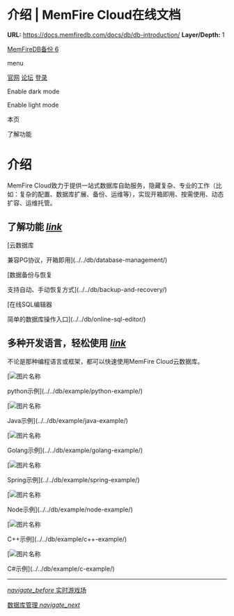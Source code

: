 # 介绍 | MemFire Cloud在线文档

**URL:** https://docs.memfiredb.com/docs/db/db-introduction/
**Layer/Depth:** 1

[MemFireDB备份 6](/)

menu

[官网](https://memfiredb.com/)
[论坛](https://community.memfiredb.com/)
[登录](https://cloud.memfiredb.com/auth/login)

Enable dark mode

Enable light mode

本页

了解功能

# 介绍

MemFire Cloud致力于提供一站式数据库自助服务，隐藏复杂、专业的工作（比如：复杂的配置、数据库扩展、备份、运维等），实现开箱即用、按需使用、动态扩容、运维托管。

## 了解功能 [*link*](#%e4%ba%86%e8%a7%a3%e5%8a%9f%e8%83%bd)

[云数据库

兼容PG协议，开箱即用](../../db/database-management/)

[数据备份与恢复

支持自动、手动恢复方式](../../db/backup-and-recovery/)

[在线SQL编辑器

简单的数据库操作入口](../../db/online-sql-editor/)

## 多种开发语言，轻松使用 [*link*](#%e5%a4%9a%e7%a7%8d%e5%bc%80%e5%8f%91%e8%af%ad%e8%a8%80%e8%bd%bb%e6%9d%be%e4%bd%bf%e7%94%a8)

不论是那种编程语言或框架，都可以快速使用MemFire Cloud云数据库。

[![图片名称](../_media/python.svg)

python示例](../../db/example/python-example/)

[![图片名称](../_media/java.svg)

Java示例](../../db/example/java-example/)

[![图片名称](../_media/go.svg)

Golang示例](../../db/example/golang-example/)

[![图片名称](../_media/spring.svg)

Spring示例](../../db/example/spring-example/)

[![图片名称](../_media/Nodejs.svg)

Node示例](../../db/example/node-example/)

[![图片名称](../_media/cpp.svg)

C++示例](../../db/example/c++-example/)

[![图片名称](../_media/CC.svg)

C#示例](../../db/example/c-example/)

---

[*navigate\_before* 实时游戏场](/docs/app/example/web/playground/)

[数据库管理 *navigate\_next*](/docs/db/database-management/)